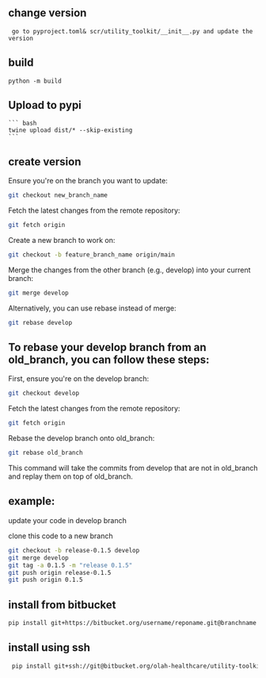 ## change version

	 go to pyproject.toml& scr/utility_toolkit/__init__.py and update the version  
  

## build

    python -m build 
   
## Upload to pypi
    ``` bash
    twine upload dist/* --skip-existing
    ```
## create version
Ensure you're on the branch you want to update:
```bash
git checkout new_branch_name
```

Fetch the latest changes from the remote repository:
```bash
git fetch origin
```

Create a new branch to work on:
```bash
git checkout -b feature_branch_name origin/main
```

Merge the changes from the other branch (e.g., develop) into your current branch:
```bash
git merge develop
```

Alternatively, you can use rebase instead of merge:
```bash
git rebase develop
```



## To rebase your develop branch from an old_branch, you can follow these steps:
First, ensure you're on the develop branch:
```bash
git checkout develop
```

Fetch the latest changes from the remote repository:
```bash
git fetch origin
```

Rebase the develop branch onto old_branch:
```bash
git rebase old_branch
```

This command will take the commits from develop that are not in old_branch and replay them on top of old_branch.

## example:
update your code in develop branch

clone this code to a new branch
```bash
git checkout -b release-0.1.5 develop
git merge develop
git tag -a 0.1.5 -m "release 0.1.5"
git push origin release-0.1.5
git push origin 0.1.5
```


## install from bitbucket
```bash
pip install git+https://bitbucket.org/username/reponame.git@branchname
```

## install using ssh
```bash
 pip install git+ssh://git@bitbucket.org/olah-healthcare/utility-toolkit.git@branchname
```